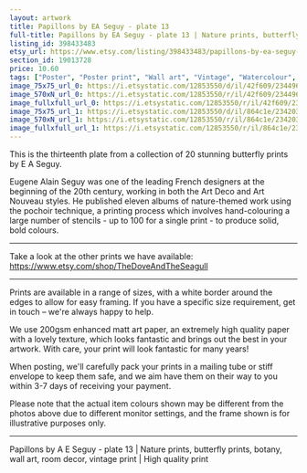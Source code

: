 ```yaml
---
layout: artwork
title: Papillons by EA Seguy - plate 13 
full-title: Papillons by EA Seguy - plate 13 | Nature prints, butterfly prints, botany, wall art, room decor, vintage print | High quality print
listing_id: 398433483
etsy_url: https://www.etsy.com/listing/398433483/papillons-by-ea-seguy-plate-13-nature?utm_source=ds&utm_medium=api&utm_campaign=api
section_id: 19013728
price: 10.60
tags: ["Poster", "Poster print", "Wall art", "Vintage", "Watercolour", "Nature", "Botanical art", "Wildlife", "Nature print", "Butterfly print", "Butterfly art", "Butterfly poster", "High quality print"]
image_75x75_url_0: https://i.etsystatic.com/12853550/d/il/42f609/2344961489/il_75x75.2344961489_5zxl.jpg?version=0
image_570xN_url_0: https://i.etsystatic.com/12853550/r/il/42f609/2344961489/il_570xN.2344961489_5zxl.jpg
image_fullxfull_url_0: https://i.etsystatic.com/12853550/r/il/42f609/2344961489/il_fullxfull.2344961489_5zxl.jpg
image_75x75_url_1: https://i.etsystatic.com/12853550/d/il/864c1e/2342034989/il_75x75.2342034989_pu00.jpg?version=0
image_570xN_url_1: https://i.etsystatic.com/12853550/r/il/864c1e/2342034989/il_570xN.2342034989_pu00.jpg
image_fullxfull_url_1: https://i.etsystatic.com/12853550/r/il/864c1e/2342034989/il_fullxfull.2342034989_pu00.jpg
---
```

This is the thirteenth plate from a collection of 20 stunning butterfly prints by E A Seguy.

Eugene Alain Seguy was one of the leading French designers at the beginning of the 20th century, working in both the Art Deco and Art Nouveau styles. He published eleven albums of nature-themed work using the pochoir technique, a printing process which involves hand-colouring a large number of stencils - up to 100 for a single print -  to produce solid, bold colours.

---

Take a look at the other prints we have available: https://www.etsy.com/shop/TheDoveAndTheSeagull

---

Prints are available in a range of sizes, with a white border around the edges to allow for easy framing. If you have a specific size requirement, get in touch – we&#39;re always happy to help.

We use 200gsm enhanced matt art paper, an extremely high quality paper with a lovely texture, which looks fantastic and brings out the best in your artwork. With care, your print will look fantastic for many years!

When posting, we&#39;ll carefully pack your prints in a mailing tube or stiff envelope to keep them safe, and we aim have them on their way to you within 3-7 days of receiving your payment.

Please note that the actual item colours shown may be different from the photos above due to different monitor settings, and the frame shown is for illustrative purposes only.

---

Papillons by A E Seguy - plate 13 | Nature prints, butterfly prints, botany, wall art, room decor, vintage print | High quality print
